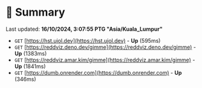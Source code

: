 # 📖 Summary
Last updated: **16/10/2024, 3:07:55 PTG "Asia/Kuala_Lumpur"**

- `GET` [https://hst.ujol.dev](https://hst.ujol.dev) - **Up** (595ms)
- `GET` [https://reddviz.deno.dev/gimme](https://reddviz.deno.dev/gimme) - **Up** (1383ms)
- `GET` [https://reddviz.amar.kim/gimme](https://reddviz.amar.kim/gimme) - **Up** (1841ms)
- `GET` [https://dumb.onrender.com](https://dumb.onrender.com) - **Up** (346ms)

